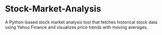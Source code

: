 # Stock-Market-Analysis
A Python-based stock market analysis tool that fetches historical stock data using Yahoo Finance and visualizes price trends with moving averages.
